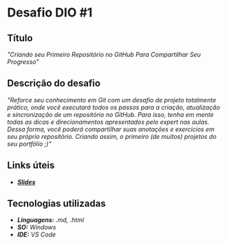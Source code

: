 # Desafio DIO #1

## Título

<em>"Criando seu Primeiro Repositório no GitHub Para Compartilhar Seu Progresso"</em>

## Descrição do desafio

<em>"Reforce seu conhecimento em Git com um desafio de projeto totalmente prático, onde você executará todos os passos para a criação, atualização e sincronização de um repositório no GitHub. Para isso, tenha em mente todas as dicas e direcionamentos apresentados pelo expert nas aulas. Dessa forma, você poderá compartilhar suas anotações e exercícios em seu próprio repositório. Criando assim, o primeiro (de muitos) projetos do seu portfólio ;)"</em>

## Links úteis

- <a href="https://drive.google.com/file/d/1IZu0qohv1JOmxjEra1lknDiiStU68bl4/view" target="_blank"><strong><em>Slides</em></strong></a>

## Tecnologias utilizadas

- <em><strong>Linguagens:</strong> .md, .html</em>
- <em><strong>SO:</strong> Windows</em>
- <em><strong>IDE:</strong> VS Code</em>
